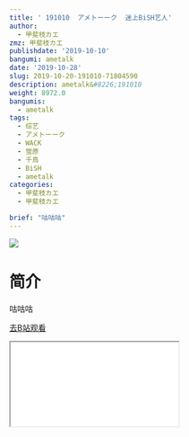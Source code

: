 ```yaml
---
title: ' 191010  アメトーーク  迷上BiSH艺人'
author:
  - 甲斐枝カエ
zmz: 甲斐枝カエ
publishdate: '2019-10-10'
bangumi: ametalk
date: '2019-10-28'
slug: 2019-10-20-191010-71804590
description: ametalk&#8226;191010
weight: 8972.0
bangumis:
  - ametalk
tags:
  - 综艺
  - アメトーーク
  - WACK
  - 蛍原
  - 千鳥
  - BiSH
  - ametalk
categories:
  - 甲斐枝カエ
  - 甲斐枝カエ

brief: "咕咕咕"
---
```

![](https://raw.githubusercontent.com/tcgriffith/owaraisite/master/static/tmpimg/4a62d04997137e2a61a0988e5a1787562bffb95b.jpg.480.jpg)
# 简介  
咕咕咕  

[去B站观看](https://www.bilibili.com/video/av71804590/)
<div class ="resp-container"><iframe class="testiframe" src="//player.bilibili.com/player.html?aid=71804590"", scrolling="no", allowfullscreen="true" > </iframe></div> 
